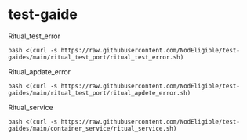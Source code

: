 # test-gaide

Ritual_test_error
```
bash <(curl -s https://raw.githubusercontent.com/NodEligible/test-gaides/main/ritual_test_port/ritual_test_error.sh)
```
Ritual_apdate_error
```
bash <(curl -s https://raw.githubusercontent.com/NodEligible/test-gaides/main/ritual_test_port/ritual_apdete_error.sh)
```
Ritual_service
```
bash <(curl -s https://raw.githubusercontent.com/NodEligible/test-gaides/main/container_service/ritual_service.sh)
```
